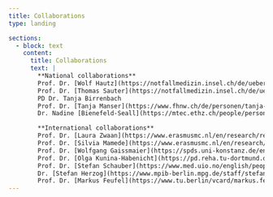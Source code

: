 ```yaml
---
title: Collaborations
type: landing

sections:
  - block: text
    content:
      title: Collaborations
      text: |
        **National collaborations**  
        Prof. Dr. [Wolf Hautz](https://notfallmedizin.insel.ch/de/ueber-uns/details/person/detail/wolf-hautz-mme)  
        Prof. Dr. [Thomas Sauter](https://notfallmedizin.insel.ch/de/ueber-uns/details)  
        PD Dr. Tanja Birrenbach  
        Prof. Dr. [Tanja Manser](https://www.fhnw.ch/de/personen/tanja-manser) (FHNW)  
        Dr. Nadine [Bienefeld-Seall](https://mtec.ethz.ch/people/person-detail.nadinebienefeld.html) (ETH Zürich)

        **International collaborations**  
        Prof. Dr. [Laura Zwaan](https://www.erasmusmc.nl/en/research/researchers/zwaan-laura) (Erasmus MC, Rotterdam)  
        Prof. Dr. [Silvia Mamede](https://www.erasmusmc.nl/en/research/researchers/mamede-silvia) (Erasmus MC, Rotterdam)  
        Prof. Dr. [Wolfgang Gaissmaier](https://spds.uni-konstanz.de/en/prof-wolfgang-gaissmaier) (University of Konstanz)  
        Prof. Dr. [Olga Kunina-Habenicht](https://pd.reha.tu-dortmund.de/fachgebiet/team/personeninfos/olga-kunina-habenicht/) (TU Dortmund University)  
        Prof. Dr. [Stefan Schauber](https://www.med.uio.no/english/people/adm/fac/help/stefanks/) (University of Oslo)  
        Dr. [Stefan Herzog](https://www.mpib-berlin.mpg.de/staff/stefan-herzog) and Dr. [Ralf Kurvers](https://www.mpib-berlin.mpg.de/mitarbeiter/ralf-kurvers) (Max Planck Institute for Human Development)  
        Prof. Dr. [Markus Feufel](https://www.tu.berlin/vcard/markus.feufel/21784) (Technische Universität Berlin)
---
```

